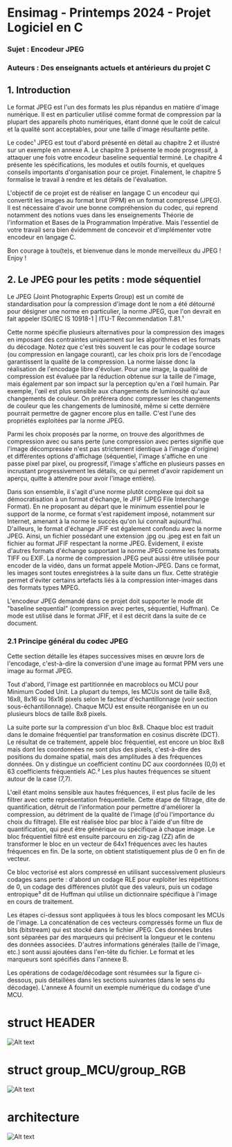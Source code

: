 # Ensimag - Printemps 2024 - Projet Logiciel en C
### Sujet : Encodeur JPEG
### Auteurs : Des enseignants actuels et antérieurs du projet C

## 1. Introduction
Le format JPEG est l'un des formats les plus répandus en matière d'image numérique. Il est en particulier utilisé comme format de compression par la plupart des appareils photo numériques, étant donné que le coût de calcul et la qualité sont acceptables, pour une taille d'image résultante petite.

Le codec¹ JPEG est tout d'abord présenté en détail au chapitre 2 et illustré sur un exemple en annexe A. Le chapitre 3 présente le mode progressif, à attaquer une fois votre encodeur baseline sequential terminé. Le chapitre 4 présente les spécifications, les modules et outils fournis, et quelques conseils importants d'organisation pour ce projet. Finalement, le chapitre 5 formalise le travail à rendre et les détails de l'évaluation.

L'objectif de ce projet est de réaliser en langage C un encodeur qui convertit les images au format brut (PPM) en un format compressé (JPEG). Il est nécessaire d'avoir une bonne compréhension du codec, qui reprend notamment des notions vues dans les enseignements Théorie de l'information et Bases de la Programmation Impérative. Mais l'essentiel de votre travail sera bien évidemment de concevoir et d'implémenter votre encodeur en langage C.

Bon courage à tou(te)s, et bienvenue dans le monde merveilleux du JPEG ! Enjoy !

## 2. Le JPEG pour les petits : mode séquentiel
Le JPEG (Joint Photographic Experts Group) est un comité de standardisation pour la compression d'image dont le nom a été détourné pour désigner une norme en particulier, la norme JPEG, que l'on devrait en fait appeler ISO/IEC IS 10918-1 | ITU-T Recommendation T.81.¹

Cette norme spécifie plusieurs alternatives pour la compression des images en imposant des contraintes uniquement sur les algorithmes et les formats du décodage. Notez que c'est très souvent le cas pour le codage source (ou compression en langage courant), car les choix pris lors de l'encodage garantissent la qualité de la compression. La norme laisse donc la réalisation de l'encodage libre d'évoluer. Pour une image, la qualité de compression est évaluée par la réduction obtenue sur la taille de l'image, mais également par son impact sur la perception qu'en a l'œil humain. Par exemple, l'œil est plus sensible aux changements de luminosité qu'aux changements de couleur. On préférera donc compresser les changements de couleur que les changements de luminosité, même si cette dernière pourrait permettre de gagner encore plus en taille. C'est l'une des propriétés exploitées par la norme JPEG.

Parmi les choix proposés par la norme, on trouve des algorithmes de compression avec ou sans perte (une compression avec pertes signifie que l'image décompressée n'est pas strictement identique à l'image d'origine) et différentes options d'affichage (séquentiel, l'image s'affiche en une passe pixel par pixel, ou progressif, l'image s'affiche en plusieurs passes en incrustant progressivement les détails, ce qui permet d'avoir rapidement un aperçu, quitte à attendre pour avoir l'image entière).

Dans son ensemble, il s'agit d'une norme plutôt complexe qui doit sa démocratisation à un format d'échange, le JFIF (JPEG File Interchange Format). En ne proposant au départ que le minimum essentiel pour le support de la norme, ce format s'est rapidement imposé, notamment sur Internet, amenant à la norme le succès qu'on lui connaît aujourd'hui. D'ailleurs, le format d'échange JFIF est également confondu avec la norme JPEG. Ainsi, un fichier possédant une extension .jpg ou .jpeg est en fait un fichier au format JFIF respectant la norme JPEG. Évidement, il existe d'autres formats d'échange supportant la norme JPEG comme les formats TIFF ou EXIF. La norme de compression JPEG peut aussi être utilisée pour encoder de la vidéo, dans un format appelé Motion-JPEG. Dans ce format, les images sont toutes enregistrées à la suite dans un flux. Cette stratégie permet d'éviter certains artefacts liés à la compression inter-images dans des formats types MPEG.

L'encodeur JPEG demandé dans ce projet doit supporter le mode dit "baseline sequential" (compression avec pertes, séquentiel, Huffman). Ce mode est utilisé dans le format JFIF, et il est décrit dans la suite de ce document.

### 2.1 Principe général du codec JPEG
Cette section détaille les étapes successives mises en œuvre lors de l'encodage, c'est-à-dire la conversion d'une image au format PPM vers une image au format JPEG.

Tout d'abord, l'image est partitionnée en macroblocs ou MCU pour Minimum Coded Unit. La plupart du temps, les MCUs sont de taille 8x8, 16x8, 8x16 ou 16x16 pixels selon le facteur d'échantillonnage (voir section sous-échantillonnage). Chaque MCU est ensuite réorganisée en un ou plusieurs blocs de taille 8x8 pixels.

La suite porte sur la compression d'un bloc 8x8. Chaque bloc est traduit dans le domaine fréquentiel par transformation en cosinus discrète (DCT). Le résultat de ce traitement, appelé bloc fréquentiel, est encore un bloc 8x8 mais dont les coordonnées ne sont plus des pixels, c'est-à-dire des positions du domaine spatial, mais des amplitudes à des fréquences données. On y distingue un coefficient continu DC aux coordonnées (0,0) et 63 coefficients fréquentiels AC.² Les plus hautes fréquences se situent autour de la case (7,7).

L'œil étant moins sensible aux hautes fréquences, il est plus facile de les filtrer avec cette représentation fréquentielle. Cette étape de filtrage, dite de quantification, détruit de l'information pour permettre d'améliorer la compression, au détriment de la qualité de l'image (d'où l'importance du choix du filtrage). Elle est réalisée bloc par bloc à l'aide d'un filtre de quantification, qui peut être générique ou spécifique à chaque image. Le bloc fréquentiel filtré est ensuite parcouru en zig-zag (ZZ) afin de transformer le bloc en un vecteur de 64x1 fréquences avec les hautes fréquences en fin. De la sorte, on obtient statistiquement plus de 0 en fin de vecteur.

Ce bloc vectorisé est alors compressé en utilisant successivement plusieurs codages sans perte : d'abord un codage RLE pour exploiter les répétitions de 0, un codage des différences plutôt que des valeurs, puis un codage entropique³ dit de Huffman qui utilise un dictionnaire spécifique à l'image en cours de traitement.

Les étapes ci-dessus sont appliquées à tous les blocs composant les MCUs de l'image. La concaténation de ces vecteurs compressés forme un flux de bits (bitstream) qui est stocké dans le fichier JPEG. Ces données brutes sont séparées par des marqueurs qui précisent la longueur et le contenu des données associées. D'autres informations générales (taille de l'image, etc.) sont aussi ajoutées dans l'en-tête du fichier. Le format et les marqueurs sont spécifiés dans l'annexe B.

Les opérations de codage/décodage sont résumées sur la figure ci-dessous, puis détaillées dans les sections suivantes (dans le sens du décodage). L'annexe A fournit un exemple numérique du codage d'une MCU.



# struct HEADER

![Alt text](./HeaderStruct.png "HEADER struct")

# struct group_MCU/group_RGB

![Alt text](./groupMCU_RGB.png "group_MCU / group_RGB struct")

# architecture

![Alt text](./Architecture.jpg "Architecture")

